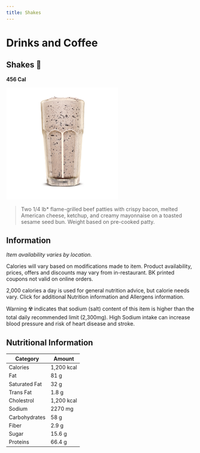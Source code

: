 ```yaml
---
title: Shakes
---
```


# Drinks and Coffee

## Shakes 🍹

**456 Cal**

<img src="/assets/images/drinks-and-coffee/shakes.png" width="300">

> Two 1/4 lb\* flame-grilled beef patties with crispy bacon, melted American cheese, ketchup, and creamy mayonnaise on a toasted sesame seed bun. Weight based on pre-cooked patty.

## Information

_Item availability varies by location._

Calories will vary based on modifications made to item. Product availability, prices, offers and discounts may vary from in-restaurant. BK printed coupons not valid on online orders.

2,000 calories a day is used for general nutrition advice, but calorie needs vary. Click for additional Nutrition information and Allergens information.

Warning ☢️ indicates that sodium (salt) content of this item is higher than the total daily recommended limit (2,300mg). High Sodium intake can increase blood pressure and risk of heart disease and stroke.

## Nutritional Information

| Category      | Amount     |
| ------------- | ---------- |
| Calories      | 1,200 kcal |
| Fat           | 81 g       |
| Saturated Fat | 32 g       |
| Trans Fat     | 1.8 g      |
| Cholestrol    | 1,200 kcal |
| Sodium        | 2270 mg    |
| Carbohydrates | 58 g       |
| Fiber         | 2.9 g      |
| Sugar         | 15.6 g     |
| Proteins      | 66.4 g     |
